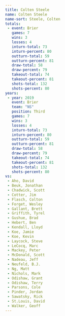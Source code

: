 ```yaml
---
title: Colten Steele
name: Colten Steele
name-sort: Steele, Colten
totals:
 - event: Brier
   games: 7
   wins: 3
   losses: 4
   inturn-total: 73
   inturn-percent: 80
   outturn-total: 59
   outturn-percent: 81
   draw-total: 58
   draw-percent: 79
   takeout-total: 74
   takeout-percent: 81
   shots-total: 132
   shots-percent: 80
years:
 - year: 2019
   event: Brier
   team: "NS"
   position: Third
   games: 7
   wins: 3
   losses: 4
   inturn-total: 73
   inturn-percent: 80
   outturn-total: 59
   outturn-percent: 81
   draw-total: 58
   draw-percent: 79
   takeout-total: 74
   takeout-percent: 81
   shots-total: 132
   shots-percent: 80
vs:
 - Aho, David
 - Beuk, Jonathan
 - Chadwick, Scott
 - Cotter, Jim
 - Flasch, Colton
 - Forget, Wesley
 - Gallant, Brett
 - Griffith, Tyrel
 - Gushue, Brad
 - Hebert, Ben
 - Kendall, Lloyd
 - Koe, Jamie
 - Koe, Kevin
 - Laycock, Steve
 - LeCocq, Marc
 - Mackey, Peter
 - McDonald, Scott
 - Nadeau, Jeff
 - Neufeld, B.J.
 - Ng, Matt
 - Nichols, Mark
 - Odishaw, Grant
 - Odishaw, Terry
 - Parsons, Cole
 - Pinder, Jordan
 - Sawatsky, Rick
 - St.Louis, David
 - Walker, Geoff
---
```

